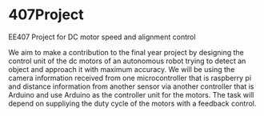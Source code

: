 # 407Project
EE407 Project for DC motor speed and alignment control

We aim to make a contribution to the final year project by designing the control unit of the dc motors of an autonomous
robot trying to detect an object and approach it with maximum accuracy. We will be using the camera information received 
from one microcontroller that is raspberry pi and  distance information from another sensor via another controller that is Arduino 
and use Arduino as the controller unit for the motors. The task will depend on suppliying the duty cycle of the motors with a feedback 
control.

